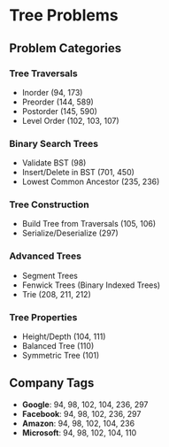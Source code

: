 # Tree Problems

## Problem Categories

### Tree Traversals
- Inorder (94, 173)
- Preorder (144, 589)
- Postorder (145, 590)
- Level Order (102, 103, 107)

### Binary Search Trees
- Validate BST (98)
- Insert/Delete in BST (701, 450)
- Lowest Common Ancestor (235, 236)

### Tree Construction
- Build Tree from Traversals (105, 106)
- Serialize/Deserialize (297)

### Advanced Trees
- Segment Trees
- Fenwick Trees (Binary Indexed Trees)
- Trie (208, 211, 212)

### Tree Properties
- Height/Depth (104, 111)
- Balanced Tree (110)
- Symmetric Tree (101)

## Company Tags
- **Google**: 94, 98, 102, 104, 236, 297
- **Facebook**: 94, 98, 102, 236, 297
- **Amazon**: 94, 98, 102, 104, 236
- **Microsoft**: 94, 98, 102, 104, 110
